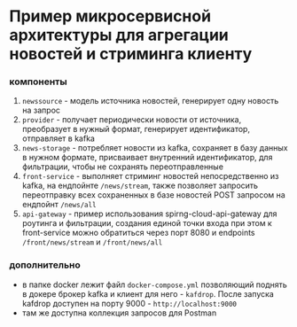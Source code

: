 # Пример микросервисной архитектуры для агрегации новостей и стриминга клиенту

### компоненты

1. `newssource` - модель источника новостей, генерирует одну новость на запрос
2. `provider` - получает периодически новости от источника, преобразует в нужный формат, генерирует идентификатор, отправляет в kafka
3. `news-storage` - потребляет новости из kafka, сохраняет в базу данных
в нужном формате, присваивает внутренний идентификатор, для фильтрации, чтобы не сохранять переотправленные
4. `front-service` - выполняет стриминг новостей непосредственно из kafka,
на ендпойнте `/news/stream`, также позволяет запросить переотправку всех сохраненных в базе новостей POST запросом на ендпойнт `/news/all`
5. `api-gateway` - пример использования spirng-cloud-api-gateway для роутинга и фильтрации, создания единой точки входа
при этом к front-service можно обратиться через порт 8080 и endpoints
`/front/news/stream` и `/front/news/all`

### дополнительно
- в папке docker лежит файл `docker-compose.yml` позволяющий поднять в докере брокер kafka и клиент для него - `kafdrop`. После запуска kafdrop доступен на порту 9000 - `http://localhost:9000`
- там же доступна коллекция запросов для Postman